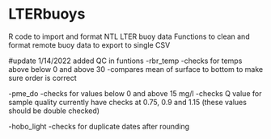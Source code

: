 # LTERbuoys
R code to import and format NTL LTER buoy data
Functions to clean and format remote buoy data to export to single CSV

#update 1/14/2022
added QC in funtions
  -rbr_temp -checks for temps above below 0 and above 30
            -compares mean of surface to bottom to make sure order is correct
            
  -pme_do -checks for values below 0 and above 15 mg/l
           -checks Q value for sample quality currently have checks at 0.75, 0.9 and 1.15 (these values should be double checked)
           
  -hobo_light -checks for duplicate dates after rounding
  
